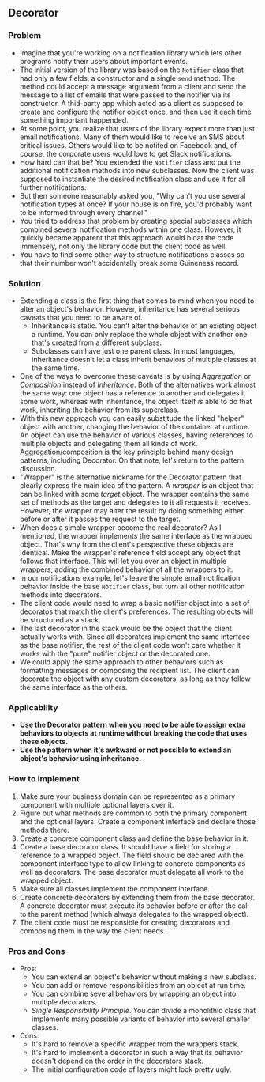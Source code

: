 ## Decorator

### Problem
- Imagine that you're working on a notification library which lets other programs notify their users about important events.
- The initial version of the library was based on the `Notifier` class that had only a few fields, a constructor and a single `send` method. The method could accept a message argument from a client and send the message to a list of emails that were passed to the notifier via its constructor. A thid-party app which acted as a client as supposed to create and configure the notifier object once, and then use it each time something important happended.
- At some point, you realize that users of the library expect more than just email notifications. Many of them would like to receive an SMS about critical issues. Others would like to be notifed on Facebook and, of course, the corporate users would love to get Slack notifications.
- How hard can that be? You extended the `Notifier` class and put the additional notification methods into new subclasses. Now the client was supposed to instantiate the desired notification class and use it for all further notifications.
- But then someone reasonably asked you, "Why can't you use several notification types at once? If your house is on fire, you'd probably want to be informed through every channel."
- You tried to address that problem by creating special subclasses which combined several notification methods within one class. However, it quickly became apparent that this approach would bloat the code immensely, not only the library code but the client code as well.
- You have to find some other way to structure notifications classes so that their number won't accidentally break some Guineness record.

### Solution
- Extending a class is the first thing that comes to mind when you need to alter an object's behavior. However, inheritance has several serious caveats that you need to be aware of.
  - Inheritance is static. You can't alter the behavior of an existing object a runtime. You can only replace the whole object with another one that's created from a different subclass.
  - Subclasses can have just one parent class. In most languages, inheritance doesn't let a class inherit behaviors of multiple classes at the same time.
- One of the ways to overcome these caveats is by using *Aggregation* or *Composition* instead of *Inheritance*. Both of the alternatives work almost the same way: one object has a reference to another and delegates it some work, whereas with inheritance, the object itself *is* able to do that work, inheriting the behavior from its superclass.
- With this new approach you can easily substitude the linked "helper" object with another, changing the behavior of the container at runtime. An object can use the behavior of various classes, having references to multiple objects and delegating them all kinds of work. Aggregation/composition is the key principle behind many design patterns, including Decorator. On that note, let's return to the pattern discussion.
- "Wrapper" is the alternative nickname for the Decorator pattern that clearly express the main idea of the pattern. A *wrapper* is an object that can be linked with some *target* object. The wrapper contains the same set of methods as the target and delegates to it all requests it receives. However, the wrapper may alter the result by doing something either before or after it passes the request to the target.
- When does a simple wrapper become the real decorator? As I mentioned, the wrapper implements the same interface as the wrapped object. That's why from the client's perspective these objects are identical. Make the wrapper's reference field accept any object that follows that interface. This will let you  over an object in multiple wrappers, adding the combined behavior of all the wrappers to it.
- In our notifications example, let's leave the simple email notification behavior inside the base `Notifier` class, but turn all other notification methods into decorators.
- The client code would need to wrap a basic notifier object into a set of decoratos that match the client's preferences. The resulting objects will be structured as a stack.
- The last decorator in the stack would be the object that the client actually works with. Since all decorators implement the same interface as the base notifier, the rest of the client code won't care whether it works with the "pure" notifier object or the decorated one.
- We could apply the same approach to other behaviors such as formatting messages or composing the recipient list. The client can decorate the object with any custom decorators, as long as they follow the same interface as the others.

### Applicability
- **Use the Decorator pattern when you need to be able to assign extra behaviors to objects at runtime without breaking the code that uses these objects.**
- **Use the pattern when it's awkward or not possible to extend an object's behavior using inheritance.**

### How to implement
1. Make sure your business domain can be represented as a primary component with multiple optional layers over it.
2. Figure out what methods are common to both the primary component and the optional layers. Create a component interface and declare those methods there.
3. Create a concrete component class and define the base behavior in it.
4. Create a base decorator class. It should have a field for storing a reference to a wrapped object. The field should be declared with the component interface type to allow linking to concrete components as well as decorators. The base decorator must delegate all work to the wrapped object.
5. Make sure all classes implement the component interface.
6. Create concrete decorators by extending them from the base decorator. A concrete decorator must execute its behavior before or after the call to the parent method (which always delegates to the wrapped object).
7. The client code must be responsible for creating decorators and composing them in the way the client needs.

### Pros and Cons
- Pros:
  - You can extend an object's behavior without making a new subclass.
  - You can add or remove responsibilities from an object at run time.
  - You can combine several behaviors by wrapping an object into multiple decorators.
  - *Single Responsibility Principle*. You can divide a monolithic class that implements many possible variants of behavior into several smaller classes.
- Cons:
  - It's hard to remove a specific wrapper from the wrappers stack.
  - It's hard to implement a decorator in such a way that its behavior doesn't depend on the order in the decorators stack.
  - The initial configuration code of layers might look pretty ugly.

